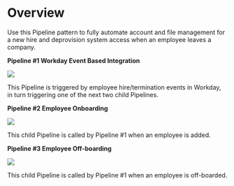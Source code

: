 # Overview

Use this Pipeline pattern to fully automate account and file management for a new hire and deprovision system access when an employee leaves a company.

**Pipeline #1 Workday Event Based Integration**

****![](<../../../.gitbook/assets/image (6).png>)****

This Pipeline is triggered by employee hire/termination events in Workday, in turn triggering one of the next two child Pipelines.

**Pipeline #2 Employee Onboarding**

****![](../../../.gitbook/assets/image.png)****

This child Pipeline is called by Pipeline #1 when an employee is added.

**Pipeline #3 Employee Off-boarding**

****![](<../../../.gitbook/assets/image (5).png>)****

This child Pipeline is called by Pipeline #1 when an employee is off-boarded.
